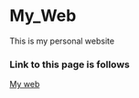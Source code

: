 # My_Web

This is my personal website

### Link to this page is follows 
 [My web](https://ajay-creator.github.io/My_Web/)
